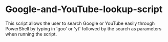 # Google-and-YouTube-lookup-script
This script allows the user to search Google or YouTube easily through PowerShell by typing in 'goo' or 'yt' followed by the search as parameters when running the script.
